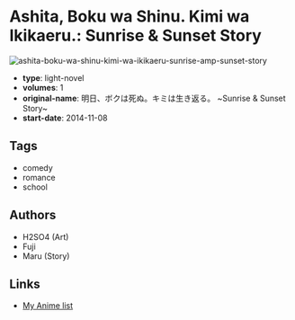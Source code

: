 # Ashita, Boku wa Shinu. Kimi wa Ikikaeru.: Sunrise &amp; Sunset Story

![ashita-boku-wa-shinu-kimi-wa-ikikaeru-sunrise-amp-sunset-story](https://cdn.myanimelist.net/images/manga/1/244585.jpg)

-   **type**: light-novel
-   **volumes**: 1
-   **original-name**: 明日、ボクは死ぬ。キミは生き返る。 ~Sunrise & Sunset Story~
-   **start-date**: 2014-11-08

## Tags

-   comedy
-   romance
-   school

## Authors

-   H2SO4 (Art)
-   Fuji
-   Maru (Story)

## Links

-   [My Anime list](https://myanimelist.net/manga/132910/Ashita_Boku_wa_Shinu_Kimi_wa_Ikikaeru__Sunrise___Sunset_Story)
